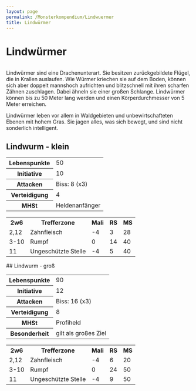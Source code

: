 ```yaml
---
layout: page
permalink: /Monsterkompendium/Lindwuermer
title: Lindwürmer
---
```


# Lindwürmer

<img alt="" src="{{ site.baseurl }}/assets/images/monster/lindwurm.jpg"/>

Lindwürmer sind eine Drachenunterart. Sie besitzen zurückgebildete Flügel, die in Krallen auslaufen. Wie Würmer kriechen sie auf dem Boden, können sich aber doppelt mannshoch aufrichten und blitzschnell mit ihren scharfen Zähnen zuschlagen. Dabei ähneln sie einer großen Schlange. Lindwürmer können bis zu 50 Meter lang werden und einen Körperdurchmesser von 5 Meter erreichen.

Lindwürmer leben vor allem in Waldgebieten und unbewirtschafteten Ebenen mit hohem Gras. Sie jagen alles, was sich bewegt, und sind nicht sonderlich intelligent.

## Lindwurm - klein

<table  >
<tbody>
<tr><th>Lebenspunkte</th><td>50</td></tr>
<tr><th>Initiative</th><td>10</td></tr>
<tr><th>Attacken</th><td>Biss: 8 (x3)</td></tr>
<tr><th>Verteidigung</th><td>4</td></tr>
<tr><th>MHSt</th><td>Heldenanfänger</td></tr>
</tbody>
</table>
<table  >
<tbody>
<tr></tr>
<tr><th>2w6</th><th>Trefferzone</th><th>Mali</th><th>RS</th><th>MS</th></tr>
<tr><td>2,12</td><td>Zahnfleisch</td><td>-4</td><td>3</td><td>28</td></tr>
<tr><td>3-10</td><td>Rumpf</td><td>0</td><td>14</td><td>40</td></tr>
<tr><td>11</td><td>Ungeschützte Stelle</td><td>-4</td><td>5</td><td>40</td></tr>
</tbody>
</table>
## Lindwurm - groß

<table  >
<tbody>
<tr><th>Lebenspunkte</th><td>90</td></tr>
<tr><th>Initiative</th><td>12</td></tr>
<tr><th>Attacken</th><td>Biss: 16 (x3)</td></tr>
<tr><th>Verteidigung</th><td>8</td></tr>
<tr><th>MHSt</th><td>Profiheld</td></tr>
<tr><th>Besonderheit</th><td>gilt als großes Ziel</td></tr>
</tbody>
</table>
<table  >
<tbody>
<tr></tr>
<tr><th>2w6</th><th>Trefferzone</th><th>Mali</th><th>RS</th><th>MS</th></tr>
<tr><td>2,12</td><td>Zahnfleisch</td><td>-4</td><td>6</td><td>20</td></tr>
<tr><td>3-10</td><td>Rumpf</td><td>0</td><td>24</td><td>50</td></tr>
<tr><td>11</td><td>Ungeschützte Stelle</td><td>-4</td><td>9</td><td>50</td></tr>
</tbody>
</table>
